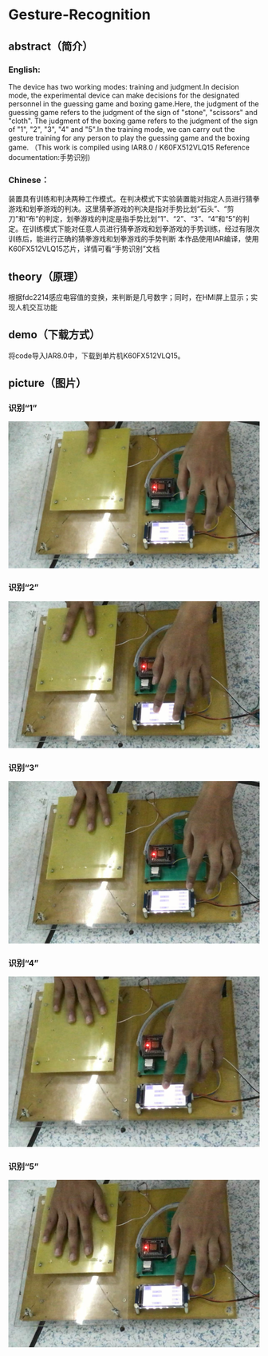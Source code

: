 # Gesture-Recognition
## abstract（简介）
### English:
The device has two working modes: training and judgment.In decision mode, the experimental device can make decisions for the designated personnel in the guessing game and boxing game.Here, the judgment of the guessing game refers to the judgment of the sign of "stone", "scissors" and "cloth". The judgment of the boxing game refers to the judgment of the sign of "1", "2", "3", "4" and "5".In the training mode, we can carry out the gesture training for any person to play the guessing game and the boxing game.
（This work is compiled using IAR8.0 / K60FX512VLQ15        Reference documentation:手势识别)  

### Chinese：
装置具有训练和判决两种工作模式。在判决模式下实验装置能对指定人员进行猜拳游戏和划拳游戏的判决。这里猜拳游戏的判决是指对手势比划“石头”、“剪刀”和“布”的判定，划拳游戏的判定是指手势比划“1”、“2”、“3”、“4”和“5”的判定。在训练模式下能对任意人员进行猜拳游戏和划拳游戏的手势训练，经过有限次训练后，能进行正确的猜拳游戏和划拳游戏的手势判断
本作品使用IAR编译，使用K60FX512VLQ15芯片，详情可看“手势识别”文档


## theory（原理）
 根据fdc2214感应电容值的变换，来判断是几号数字；同时，在HMI屏上显示；实现人机交互功能

## demo（下载方式）
将code导入IAR8.0中，下载到单片机K60FX512VLQ15。


## picture（图片）
### 识别“1”
![](https://github.com/hackersheng/Gesture-Recognition/blob/master/screenshots/TIM%E6%88%AA%E5%9B%BE20181016184830.png)
### 识别“2”
![](https://github.com/hackersheng/Gesture-Recognition/blob/master/screenshots/TIM%E6%88%AA%E5%9B%BE20181016184905.png)
### 识别“3”
![](https://github.com/hackersheng/Gesture-Recognition/blob/master/screenshots/TIM%E6%88%AA%E5%9B%BE20181016184916.png)
### 识别“4”
![](https://github.com/hackersheng/Gesture-Recognition/blob/master/screenshots/TIM%E6%88%AA%E5%9B%BE20181016184928.png)
### 识别“5”
![](https://github.com/hackersheng/Gesture-Recognition/blob/master/screenshots/TIM%E6%88%AA%E5%9B%BE20181016184938.png)


